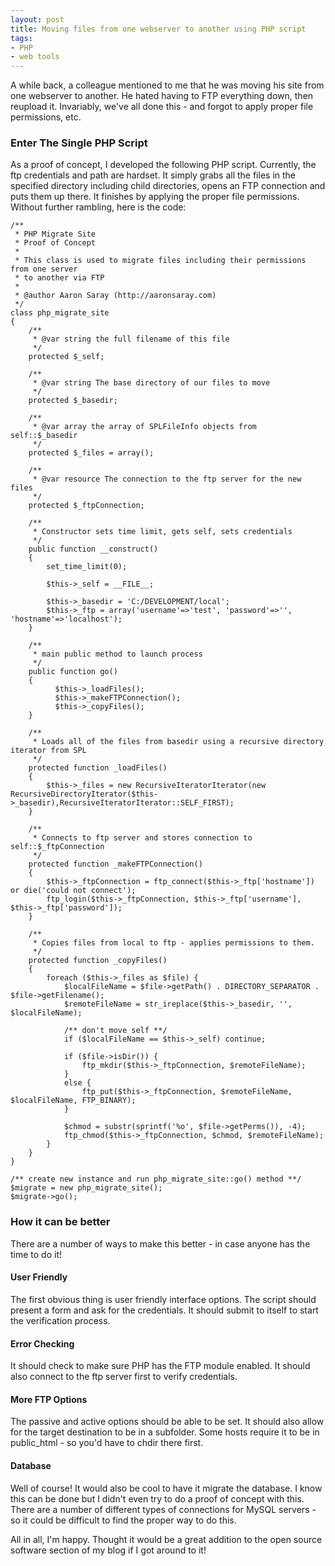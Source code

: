 ```yaml
---
layout: post
title: Moving files from one webserver to another using PHP script
tags:
- PHP
- web tools
---
```


A while back, a colleague mentioned to me that he was moving his site from one webserver to another.  He hated having to FTP everything down, then reupload it.  Invariably, we've all done this - and forgot to apply proper file permissions, etc.

### Enter The Single PHP Script

As a proof of concept, I developed the following PHP script.  Currently, the ftp credentials and path are hardset.  It simply grabs all the files in the specified directory including child directories, opens an FTP connection and puts them up there.  It finishes by applying the proper file permissions.  Without further rambling, here is the code:

```php?start_inline=1
/**
 * PHP Migrate Site
 * Proof of Concept
 *
 * This class is used to migrate files including their permissions from one server
 * to another via FTP
 *
 * @author Aaron Saray (http://aaronsaray.com)
 */
class php_migrate_site
{
    /**
     * @var string the full filename of this file
     */
    protected $_self;
 
    /**
     * @var string The base directory of our files to move
     */
    protected $_basedir;
 
    /**
     * @var array the array of SPLFileInfo objects from self::$_basedir
     */
    protected $_files = array();
 
    /**
     * @var resource The connection to the ftp server for the new files
     */
    protected $_ftpConnection;
 
    /**
     * Constructor sets time limit, gets self, sets credentials
     */
    public function __construct()
    {
        set_time_limit(0);
 
        $this->_self = __FILE__;
 
        $this->_basedir = 'C:/DEVELOPMENT/local';
        $this->_ftp = array('username'=>'test', 'password'=>'', 'hostname'=>'localhost');
    }
        
    /**
     * main public method to launch process
     */
    public function go()
    {
          $this->_loadFiles();
          $this->_makeFTPConnection();
          $this->_copyFiles();
    }

    /**
     * Loads all of the files from basedir using a recursive directory iterator from SPL
     */
    protected function _loadFiles()
    {
        $this->_files = new RecursiveIteratorIterator(new RecursiveDirectoryIterator($this->_basedir),RecursiveIteratorIterator::SELF_FIRST);
    }

    /**
     * Connects to ftp server and stores connection to self::$_ftpConnection
     */
    protected function _makeFTPConnection()
    {
        $this->_ftpConnection = ftp_connect($this->_ftp['hostname']) or die('could not connect');
        ftp_login($this->_ftpConnection, $this->_ftp['username'], $this->_ftp['password']);
    }

    /**
     * Copies files from local to ftp - applies permissions to them.
     */
    protected function _copyFiles()
    {
        foreach ($this->_files as $file) {
            $localFileName = $file->getPath() . DIRECTORY_SEPARATOR . $file->getFilename();
            $remoteFileName = str_ireplace($this->_basedir, '', $localFileName);

            /** don't move self **/
            if ($localFileName == $this->_self) continue;

            if ($file->isDir()) {
                ftp_mkdir($this->_ftpConnection, $remoteFileName);
            }
            else {
                ftp_put($this->_ftpConnection, $remoteFileName, $localFileName, FTP_BINARY);
            }

            $chmod = substr(sprintf('%o', $file->getPerms()), -4);
            ftp_chmod($this->_ftpConnection, $chmod, $remoteFileName);
        }
    }
}

/** create new instance and run php_migrate_site::go() method **/
$migrate = new php_migrate_site();
$migrate->go();
```

### How it can be better

There are a number of ways to make this better - in case anyone has the time to do it!

#### User Friendly

The first obvious thing is user friendly interface options.  The script should present a form and ask for the credentials. It should submit to itself to start the verification process.

#### Error Checking

It should check to make sure PHP has the FTP module enabled.  It should also connect to the ftp server first to verify credentials.

#### More FTP Options

The passive and active options should be able to be set.  It should also allow for the target destination to be in a subfolder.  Some hosts require it to be in public_html - so you'd have to chdir there first.

#### Database

Well of course!  It would also be cool to have it migrate the database.  I know this can be done but I didn't even try to do a proof of concept with this.  There are a number of different types of connections for MySQL servers - so it could be difficult to find the proper way to do this.

All in all, I'm happy.  Thought it would be a great addition to the open source software section of my blog if I got around to it!
